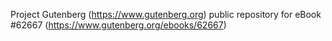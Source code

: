 Project Gutenberg (https://www.gutenberg.org) public repository for eBook #62667 (https://www.gutenberg.org/ebooks/62667)
